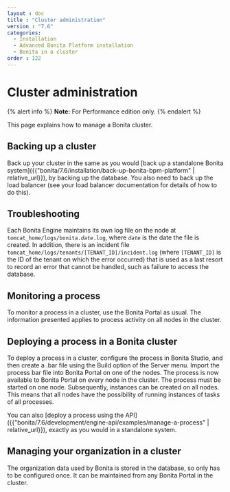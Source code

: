 ```yaml
---
layout : doc
title : "Cluster administration"
version : "7.6"
categories:
  - Installation
  - Advanced Bonita Platform installation
  - Bonita in a cluster
order : 122
---
```

# Cluster administration

{% alert info %}
**Note:** For Performance edition only.
{% endalert %}

This page explains how to manage a Bonita cluster.

## Backing up a cluster

Back up your cluster in the same as you would [back up a standalone Bonita system]({{"bonita/7.6/installation/back-up-bonita-bpm-platform" | relative_url}}), by backing up the database. 
You also need to back up the load balancer (see your load balancer documentation for details of how to do this).

## Troubleshooting

Each Bonita Engine maintains its own log file on the node at `tomcat_home/logs/bonita.`_`date`_`.log`, where _`date`_ is the date the file is created.
In addition, there is an incident file `tomcat_home/logs/tenants/[TENANT_ID]/incident.log` (where `[TENANT_ID]` is the ID of the tenant on which the error
occurred) that is used as a last resort to record an error that cannot be handled, such as failure to access the database.

## Monitoring a process

To monitor a process in a cluster, use the Bonita Portal as usual. The information presented applies to process activity on all nodes in the cluster.

## Deploying a process in a Bonita cluster

To deploy a process in a cluster, configure the process in Bonita Studio, and then create a .bar file using the Build option of the Server menu. 
Import the process bar file into Bonita Portal on one of the nodes. The process is now available to Bonita Portal on every node in the cluster. 
The process must be started on one node. Subsequently, instances can be created on all nodes.
This means that all nodes have the possibility of running instances of tasks of all processes.

You can also [deploy a process using the API]({{"bonita/7.6/development/engine-api/examples/manage-a-process" | relative_url}}), exactly as you would in a standalone system.

## Managing your organization in a cluster

The organization data used by Bonita is stored in the database, so only has to be configured once. It can be maintained from any Bonita Portal in the cluster.
